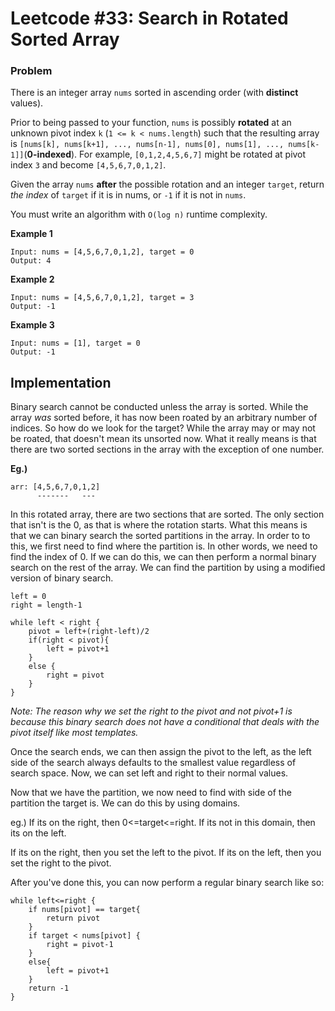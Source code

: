 # Leetcode #33: Search in Rotated Sorted Array

### Problem
There is an integer array `nums` sorted in ascending order (with **distinct** values).

Prior to being passed to your function, `nums` is possibly **rotated** at an unknown pivot index `k` (`1 <= k < nums.length`) such that the resulting array is `[nums[k], nums[k+1], ..., nums[n-1], nums[0], nums[1], ..., nums[k-1]]`(**0-indexed**). For example, `[0,1,2,4,5,6,7]` might be rotated at pivot index `3` and become `[4,5,6,7,0,1,2]`.

Given the array `nums` **after** the possible rotation and an integer `target`, return *the index* of `target` if it is in nums, or `-1` if it is not in `nums`.

You must write an algorithm with `O(log n)` runtime complexity.

**Example 1**
```
Input: nums = [4,5,6,7,0,1,2], target = 0 
Output: 4
```

**Example 2**
```
Input: nums = [4,5,6,7,0,1,2], target = 3 
Output: -1
```

**Example 3**
```
Input: nums = [1], target = 0 
Output: -1
```

## Implementation

Binary search cannot be conducted unless the array is sorted. While the array *was* sorted before, it has now been roated by an arbitrary number of indices. So how do we look for the target? While the array may or may not be roated, that doesn't mean its unsorted now. What it really means is that there are two sorted sections in the array with the exception of one number.

**Eg.)**
```
arr: [4,5,6,7,0,1,2]
      -------   ---
```
In this rotated array, there are two sections that are sorted. The only section that isn't is the 0, as that is where the rotation starts. What this means is that we can binary search the sorted partitions in the array. In order to to this, we first need to find where the partition is. In other words, we need to find the index of 0. If we can do this, we can then perform a normal binary search on the rest of the array. We can find the partition by using a modified version of binary search. 

```
left = 0
right = length-1

while left < right {
    pivot = left+(right-left)/2
    if(right < pivot){
        left = pivot+1
    }   
    else {
        right = pivot
    }
}
```

*Note: The reason why we set the right to the pivot and not pivot+1 is because this binary search does not have a conditional that deals with the pivot itself like most templates.*

Once the search ends, we can then assign the pivot to the left, as the left side of the search always defaults to the smallest value regardless of search space. Now, we can set left and right to their normal values. 

Now that we have the partition, we now need to find with side of the partition the target is. We can do this by using domains. 

eg.)
If its on the right, then 0<=target<=right.
If its not in this domain, then its on the left.


If its on the right, then you set the left to the pivot.
If its on the left, then you set the right to the pivot.

After you've done this, you can now perform a regular binary search like so: 
```
while left<=right {
    if nums[pivot] == target{
        return pivot
    }
    if target < nums[pivot] {
        right = pivot-1
    }
    else{
        left = pivot+1
    }
    return -1
}
```

